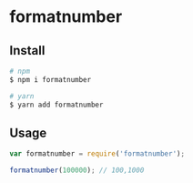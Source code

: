 # formatnumber

## Install

```bash
# npm
$ npm i formatnumber

# yarn
$ yarn add formatnumber
```

## Usage

```js
var formatnumber = require('formatnumber');

formatnumber(100000); // 100,1000
```
